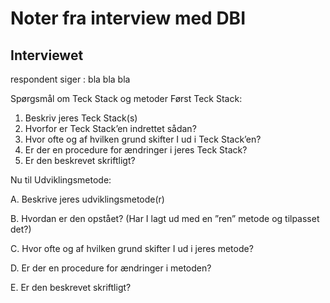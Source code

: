 # Noter fra interview med DBI

## Interviewet

respondent siger : 
bla bla bla 

Spørgsmål om Teck Stack og metoder
Først Teck Stack:
1. Beskriv jeres Teck Stack(s)
2. Hvorfor er Teck Stack’en indrettet sådan?
3. Hvor ofte og af hvilken grund skifter I ud i Teck Stack’en?
4. Er der en procedure for ændringer i jeres Teck Stack?
5. Er den beskrevet skriftligt?
   
Nu til Udviklingsmetode:

A. Beskrive jeres udviklingsmetode(r)

B. Hvordan er den opstået? (Har I lagt ud med en ”ren” metode og tilpasset det?)

C. Hvor ofte og af hvilken grund skifter I ud i jeres metode?

D. Er der en procedure for ændringer i metoden?

E. Er den beskrevet skriftligt?
